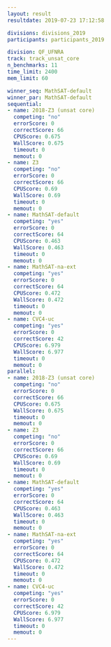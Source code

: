 ```yaml
---
layout: result
resultdate: 2019-07-23 17:12:58

divisions: divisions_2019
participants: participants_2019

division: QF_UFNRA
track: track_unsat_core
n_benchmarks: 11
time_limit: 2400
mem_limit: 60

winner_seq: MathSAT-default
winner_par: MathSAT-default
sequential:
- name: 2018-Z3 (unsat core)
  competing: "no"
  errorScore: 0
  correctScore: 66
  CPUScore: 0.675
  WallScore: 0.675
  timeout: 0
  memout: 0
- name: Z3
  competing: "no"
  errorScore: 0
  correctScore: 66
  CPUScore: 0.69
  WallScore: 0.69
  timeout: 0
  memout: 0
- name: MathSAT-default
  competing: "yes"
  errorScore: 0
  correctScore: 64
  CPUScore: 0.463
  WallScore: 0.463
  timeout: 0
  memout: 0
- name: MathSAT-na-ext
  competing: "yes"
  errorScore: 0
  correctScore: 64
  CPUScore: 0.472
  WallScore: 0.472
  timeout: 0
  memout: 0
- name: CVC4-uc
  competing: "yes"
  errorScore: 0
  correctScore: 42
  CPUScore: 6.979
  WallScore: 6.977
  timeout: 0
  memout: 0
parallel:
- name: 2018-Z3 (unsat core)
  competing: "no"
  errorScore: 0
  correctScore: 66
  CPUScore: 0.675
  WallScore: 0.675
  timeout: 0
  memout: 0
- name: Z3
  competing: "no"
  errorScore: 0
  correctScore: 66
  CPUScore: 0.69
  WallScore: 0.69
  timeout: 0
  memout: 0
- name: MathSAT-default
  competing: "yes"
  errorScore: 0
  correctScore: 64
  CPUScore: 0.463
  WallScore: 0.463
  timeout: 0
  memout: 0
- name: MathSAT-na-ext
  competing: "yes"
  errorScore: 0
  correctScore: 64
  CPUScore: 0.472
  WallScore: 0.472
  timeout: 0
  memout: 0
- name: CVC4-uc
  competing: "yes"
  errorScore: 0
  correctScore: 42
  CPUScore: 6.979
  WallScore: 6.977
  timeout: 0
  memout: 0
---
```

